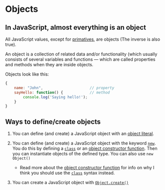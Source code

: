 # Objects

## In JavaScript, almost everything is an object
All JavaScript values, except for [primatives](primatives.md), are objects (The inverse is also true).

An object is a collection of related data and/or functionality (which usually consists of several variables and functions — which are called properties and methods when they are inside objects.

Objects look like this:
```javascript
{
    name: "John",                     // property
    sayHello: function() {            // method
        console.log('Saying hello!');
    }
}
```

## Ways to define/create objects

1. You can define (and create) a JavaScript object with an [object literal](./object-literal.md).

2. You can define (and create) a JavaScript object with the keyword [`new`](./new-operator.md). You do this by defining a [`class`](./classes.md) or an [object constructor function](./object-constructor-function.md). Then you can instantiate  objects of the defined type. You can also use `new Object()`

    * Read more about the [object constructor function](./object-constructor-function.md) for info on why I think you should use the [`class`](./classes.md) syntax instead.

3. You can create a JavaScript object with [`Object.create()`](./object-create.md)

